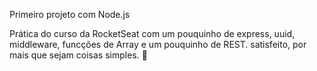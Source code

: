 Primeiro projeto com Node.js

Prática do curso da RocketSeat com um pouquinho de express, uuid, middleware, funcções de Array e um pouquinho de REST.
satisfeito, por mais que sejam coisas simples. 🖖
